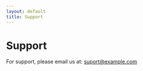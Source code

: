 ```yaml
---
layout: default
title: Support
---
```


# Support

For support, please email us at: [suport@example.com](mailto:support@example.com)
